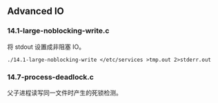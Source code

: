 ## Advanced IO

### 14.1-large-noblocking-write.c

将 stdout 设置成非阻塞 IO。

```
./14.1-large-noblocking-write </etc/services >tmp.out 2>stderr.out
```

### 14.7-process-deadlock.c

父子进程读写同一文件时产生的死锁检测。
